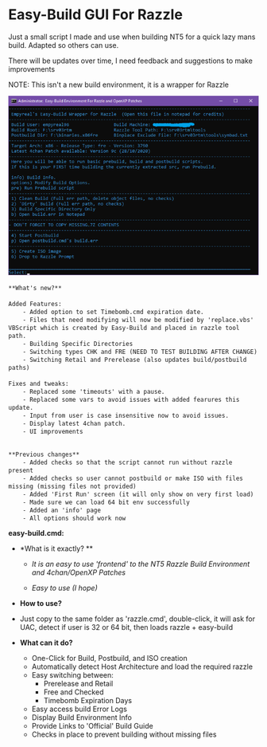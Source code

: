 # Easy-Build GUI For Razzle
Just a small script I made and use when building NT5 for a quick lazy mans build. Adapted so others can use.

There will be updates over time, I need feedback and suggestions to make improvements

NOTE: This isn't a new build environment, it is a wrapper for Razzle

![](https://github.com/Empyreal96/easy-build-nt5/raw/main/easy-build.png)



```
**What's new?**

Added Features:
	- Added option to set Timebomb.cmd expiration date.
	- Files that need modifying will now be modified by 'replace.vbs' VBScript which is created by Easy-Build and placed in razzle tool path.
	- Building Specific Directories
	- Switching types CHK and FRE (NEED TO TEST BUILDING AFTER CHANGE)
	- Switching Retail and Prerelease (also updates build/postbuild paths)

Fixes and tweaks: 
	- Replaced some 'timeouts' with a pause.
	- Replaced some vars to avoid issues with added fearures this update.
	- Input from user is case insensitive now to avoid issues.
	- Display latest 4chan patch.
	- UI improvements


```



```
**Previous changes**
	- Added checks so that the script cannot run without razzle present
	- Added checks so user cannot postbuild or make ISO with files missing (missing files not provided)
	- Added 'First Run' screen (it will only show on very first load)
	- Made sure we can load 64 bit env successfully
	- Added an 'info' page 
	- All options should work now
```



**easy-build.cmd:**

- *What is it exactly? **
  - *It is an easy to use 'frontend' to the NT5 Razzle Build Environment and 4chan/OpenXP Patches* 

  - *Easy to use (I hope)*
- **How to use?**
- Just copy to the same folder as 'razzle.cmd', double-click, it will ask for UAC, detect if user is 32 or 64 bit, then loads razzle + easy-build

- **What can it do?**
  - One-Click for Build, Postbuild, and ISO creation
  - Automatically detect Host Architecture and load the required razzle
  - Easy switching between:
    - Prerelease and Retail
    - Free and Checked
    - Timebomb Expiration Days
  - Easy access build Error Logs
  - Display Build Environment Info
  - Provide Links to 'Official' Build Guide
  - Checks in place to prevent building without missing files